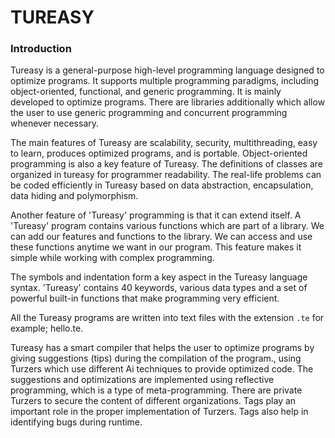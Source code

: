 # TUREASY
### Introduction
Tureasy is a general-purpose high-level programming language designed to optimize programs. It supports multiple programming paradigms, including object-oriented, functional, and generic programming. It is mainly developed to optimize programs. There are libraries additionally which allow the user to use generic programming and concurrent programming whenever necessary.

  The main features of Tureasy are scalability, security, multithreading, easy to learn, produces optimized programs, and is portable. 
Object-oriented programming is also a key feature of Tureasy. The definitions of classes are organized in tureasy for programmer readability. The real-life problems can be coded efficiently in Tureasy based on data abstraction, encapsulation, data hiding and polymorphism. 

  Another feature of 'Tureasy' programming is that it can extend itself. A 'Tureasy' program contains various functions which are part of a library. We can add our features and functions to the library. We can access and use these functions anytime we want in our program. This feature makes it simple while working with complex programming. 
  
  The symbols and indentation form a key aspect in the Tureasy language syntax. 'Tureasy' contains 40 keywords, various data types and a set of powerful built-in functions that make programming very efficient. 
  
  All the Tureasy programs are written into text files with the extension `.te` for example; hello.te. 


Tureasy has a smart compiler that helps the user to optimize programs by giving suggestions (tips) during the compilation of the program., using Turzers which use different Ai techniques to provide optimized code.  The suggestions and optimizations are implemented using reflective programming, which is a type of meta-programming. There are private Turzers to secure the content of different organizations. Tags play an important role in the proper implementation of Turzers. Tags also help in identifying bugs during runtime. 

